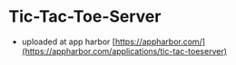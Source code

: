 # Tic-Tac-Toe-Server

*  uploaded at app harbor [https://appharbor.com/](https://appharbor.com/applications/tic-tac-toeserver) 
